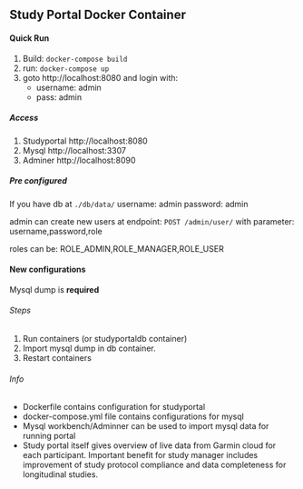 ## Study Portal Docker Container

#### Quick Run
1. Build: `docker-compose build`
1. run: `docker-compose up`
1. goto http://localhost:8080 and login with: 
    * username: admin
    * pass: admin

##### Access
1. Studyportal http://localhost:8080
1. Mysql http://localhost:3307
1. Adminer http://localhost:8090 

##### Pre configured
If you have db at `./db/data/`
username: admin 
password: admin

admin can create new users at endpoint:
`POST /admin/user/`
with parameter: username,password,role

roles can be: ROLE_ADMIN,ROLE_MANAGER,ROLE_USER

#### New configurations
Mysql dump is **required**
###### Steps
1. Run containers (or studyportaldb container)
1. Import mysql dump in db container.
1. Restart containers

###### Info
* Dockerfile contains configuration for studyportal
* docker-compose.yml file contains configurations for mysql
* Mysql workbench/Adminner can be used to import mysql data for running portal
* Study portal itself gives overview of live data from Garmin cloud for each participant. Important benefit for study manager includes improvement of study protocol compliance and data completeness for longitudinal studies.
